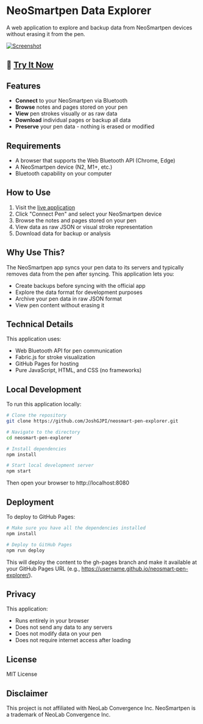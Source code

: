 # NeoSmartpen Data Explorer

A web application to explore and backup data from NeoSmartpen devices without erasing it from the pen.

[![Screenshot](./screenshots/app-screenshot.png)](https://joshgjpi.github.io/neosmart-pen-explorer/)

## 🚀 [Try It Now](https://joshgjpi.github.io/neosmart-pen-explorer/)

## Features

- **Connect** to your NeoSmartpen via Bluetooth
- **Browse** notes and pages stored on your pen
- **View** pen strokes visually or as raw data
- **Download** individual pages or backup all data
- **Preserve** your pen data - nothing is erased or modified

## Requirements

- A browser that supports the Web Bluetooth API (Chrome, Edge)
- A NeoSmartpen device (N2, M1+, etc.)
- Bluetooth capability on your computer

## How to Use

1. Visit the [live application](https://joshgjpi.github.io/neosmart-pen-explorer/)
2. Click "Connect Pen" and select your NeoSmartpen device
3. Browse the notes and pages stored on your pen
4. View data as raw JSON or visual stroke representation
5. Download data for backup or analysis

## Why Use This?

The NeoSmartpen app syncs your pen data to its servers and typically removes data from the pen after syncing. This application lets you:

- Create backups before syncing with the official app
- Explore the data format for development purposes
- Archive your pen data in raw JSON format
- View pen content without erasing it

## Technical Details

This application uses:
- Web Bluetooth API for pen communication
- Fabric.js for stroke visualization
- GitHub Pages for hosting
- Pure JavaScript, HTML, and CSS (no frameworks)

## Local Development

To run this application locally:

```bash
# Clone the repository
git clone https://github.com/JoshGJPI/neosmart-pen-explorer.git

# Navigate to the directory
cd neosmart-pen-explorer

# Install dependencies
npm install

# Start local development server
npm start
```

Then open your browser to http://localhost:8080

## Deployment

To deploy to GitHub Pages:

```bash
# Make sure you have all the dependencies installed
npm install

# Deploy to GitHub Pages
npm run deploy
```

This will deploy the content to the gh-pages branch and make it available at your GitHub Pages URL (e.g., https://username.github.io/neosmart-pen-explorer/).

## Privacy

This application:
- Runs entirely in your browser
- Does not send any data to any servers
- Does not modify data on your pen
- Does not require internet access after loading

## License

MIT License

## Disclaimer

This project is not affiliated with NeoLab Convergence Inc. NeoSmartpen is a trademark of NeoLab Convergence Inc.
